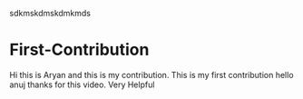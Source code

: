 sdkmskdmskdmkmds


# First-Contribution
Hi this is Aryan and this is my contribution.
This is my first contribution
hello anuj thanks for this video. Very Helpful
